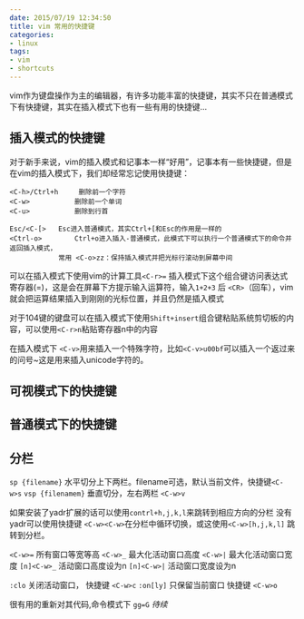 ```yaml
---
date: 2015/07/19 12:34:50
title: vim 常用的快捷键
categories:
- linux
tags:
- vim
- shortcuts
---
```


vim作为键盘操作为主的编辑器，有许多功能丰富的快捷键，其实不只在普通模式下有快捷键，其实在插入模式下也有一些有用的快捷键...

## 插入模式的快捷键 ##
对于新手来说，vim的插入模式和记事本一样“好用”，记事本有一些快捷键，但是在vim的插入模式下，我们却经常忘记使用快捷键：

```
<C-h>/Ctrl+h	 删除前一个字符
<C-w>			删除前一个单词
<C-u>			删除到行首

Esc/<C-[>	Esc进入普通模式，其实Ctrl+[和Esc的作用是一样的
<Ctrl-o>		Ctrl+o进入插入-普通模式，此模式下可以执行一个普通模式下的命令并返回插入模式，
			常用 <C-o>zz：保持插入模式并把光标行滚动到屏幕中间
```
可以在插入模式下使用vim的计算工具`<C-r>=` 插入模式下这个组合键访问表达式寄存器(=)，这是会在屏幕下方提示输入运算符，输入`1+2+3` 后 `<CR>`（回车），vim就会把运算结果插入到刚刚的光标位置，并且仍然是插入模式

对于104键的键盘可以在插入模式下使用`Shift+insert`组合键粘贴系统剪切板的内容，可以使用`<C-r>n`粘贴寄存器n中的内容

在插入模式下 `<C-v>`用来插入一个特殊字符，比如`<C-v>u00bf`可以插入一个返过来的问号~这是用来插入unicode字符的。

## 可视模式下的快捷键 ##

## 普通模式下的快捷键 ##

## 分栏 ##
`sp {filename}` 水平切分上下两栏。filename可选，默认当前文件，快捷键`<C-w>s`
`vsp {filenamem}` 垂直切分，左右两栏 `<C-w>v`

如果安装了yadr扩展的话可以使用`contrl+h,j,k,l`来跳转到相应方向的分栏
没有yadr可以使用快捷键 `<C-w><C-w>`在分栏中循环切换，或这使用`<C-w>[h,j,k,l]` 跳转到分栏。


`<C-w>=` 所有窗口等宽等高
`<C-w>_` 最大化活动窗口高度
`<C-w>|` 最大化活动窗口宽度
`[n]<C-w>_` 活动窗口高度设为n
`[n]<C-w>|` 活动窗口宽度设为n

`:clo` 关闭活动窗口， 快捷键 `<C-w>c`
`:on[ly]` 只保留当前窗口   快捷键 `<C-w>o`


很有用的重新对其代码,命令模式下 `gg=G`
*待续*
